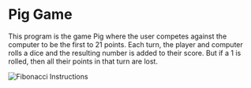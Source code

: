 # Pig Game

This program is the game Pig where the user competes against the computer to be the first to 21 points. Each turn, the player and computer rolls a dice and the resulting number is added to their score. But if a 1 is rolled, then all their points in that turn are lost.

![Fibonacci Instructions](https://github.com/coleternes/gifs/blob/main/cpsc231/pig.gif)
